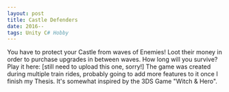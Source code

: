 ```yaml
---
layout: post
title: Castle Defenders
date: 2016--
tags: Unity C# Hobby
---
```

You have to protect your Castle from waves of Enemies! Loot their money in order to purchase upgrades in between waves. How long will you survive?
Play it here: [still need to upload this one, sorry!]
The game was created during multiple train rides, probably going to add more features to it once I finish my Thesis. It's somewhat inspired by the 3DS Game "Witch & Hero".